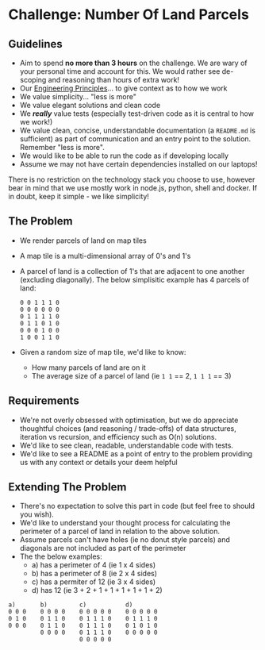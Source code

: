 # Challenge: Number Of Land Parcels

## Guidelines

- Aim to spend **no more than 3 hours** on the challenge. We are wary of your personal time and account for this. We would rather see de-scoping and reasoning than hours of extra work!
- Our [Engineering Principles](https://engineering.land.tech/principles)... to give context as to how we work
- We value simplicity... "less is more"
- We value elegant solutions and clean code
- We **_really_** value tests (especially test-driven code as it is central to how we work!)
- We value clean, concise, understandable documentation (a `README.md` is sufficient) as part of communication and an entry point to the solution. Remember "less is more".
- We would like to be able to run the code as if developing locally
- Assume we may not have certain dependencies installed on our laptops!

There is no restriction on the technology stack you choose to use, however bear in mind that we use mostly work in node.js, python, shell and docker. If in doubt, keep it simple - we like simplicity!

## The Problem

- We render parcels of land on map tiles
- A map tile is a multi-dimensional array of 0's and 1's
- A parcel of land is a collection of 1's that are adjacent to one another (excluding diagonally). The below simplisitic example has 4 parcels of land:

  ```text
  0 0 1 1 1 0
  0 0 0 0 0 0
  0 1 1 1 1 0
  0 1 1 0 1 0
  0 0 0 1 0 0
  1 0 0 1 1 0
  ```

- Given a random size of map tile, we'd like to know:
  - How many parcels of land are on it
  - The average size of a parcel of land (ie `1 1` == 2, `1 1 1` == 3)

## Requirements

- We're not overly obsessed with optimisation, but we do appreciate thoughtful choices (and reasoning / trade-offs) of data structures, iteration vs recursion, and efficiency such as O(n) solutions.
- We'd like to see clean, readable, understandable code with tests.
- We'd like to see a README as a point of entry to the problem providing us with any context or details your deem helpful

## Extending The Problem

- There's no expectation to solve this part in code (but feel free to should you wish).
- We'd like to understand your thought process for calculating the perimeter of a parcel of land in relation to the above solution.
- Assume parcels can't have holes (ie no donut style parcels) and diagonals are not included as part of the perimeter
- The the below examples:
  - a) has a perimeter of 4 (ie 1 x 4 sides)
  - b) has a perimeter of 8 (ie 2 x 4 sides)
  - c) has a permiter of 12 (ie 3 x 4 sides)
  - d) has 12 (ie 3 + 2 + 1 + 1 + 1 + 1 + 1 + 2)

```text
a)       b)         c)           d)
0 0 0    0 0 0 0    0 0 0 0 0    0 0 0 0 0
0 1 0    0 1 1 0    0 1 1 1 0    0 1 1 1 0
0 0 0    0 1 1 0    0 1 1 1 0    0 1 0 1 0
         0 0 0 0    0 1 1 1 0    0 0 0 0 0
                    0 0 0 0 0
```
